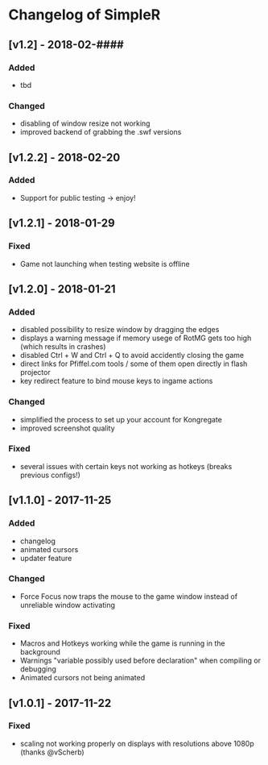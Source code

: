 # Changelog of SimpleR

## [v1.2] - 2018-02-####
### Added
- tbd
### Changed
- disabling of window resize not working
- improved backend of grabbing the .swf versions

## [v1.2.2] - 2018-02-20
### Added
- Support for public testing -> enjoy!


## [v1.2.1] - 2018-01-29
### Fixed
- Game not launching when testing website is offline


## [v1.2.0] - 2018-01-21
### Added
- disabled possibility to resize window by dragging the edges
- displays a warning message if memory usege of RotMG gets too high (which results in crashes)
- disabled Ctrl + W and Ctrl + Q to avoid accidently closing the game
- direct links for Pfiffel.com tools / some of them open directly in flash projector
- key redirect feature to bind mouse keys to ingame actions

### Changed
- simplified the process to set up your account for Kongregate
- improved screenshot quality

### Fixed
- several issues with certain keys not working as hotkeys (breaks previous configs!)


## [v1.1.0] - 2017-11-25
### Added
- changelog
- animated cursors
- updater feature

### Changed
- Force Focus now traps the mouse to the game window instead of unreliable window activating

### Fixed
- Macros and Hotkeys working while the game is running in the background
- Warnings "variable possibly used before declaration" when compiling or debugging
- Animated cursors not being animated


## [v1.0.1] - 2017-11-22
### Fixed
- scaling not working properly on displays with resolutions above 1080p (thanks @vScherb)
